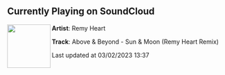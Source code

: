 ## Currently Playing on SoundCloud

[<img align="left" width="100" src="https://i1.sndcdn.com/artworks-iax5mIzKbylJhjwD-rElGZA-t500x500.jpg">](https://soundcloud.com/remyheartmusic/sun-moon-remy-heart-remix)

**Artist**: Remy Heart 

**Track**: Above & Beyond - Sun & Moon (Remy Heart Remix)

Last updated at 03/02/2023 13:37
